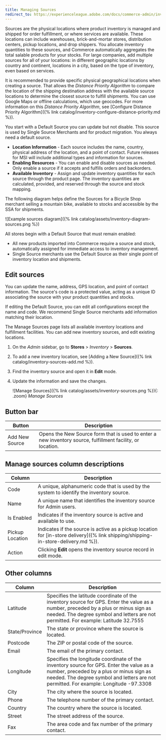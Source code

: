 ```yaml
---
title: Managing Sources
redirect_to: https://experienceleague.adobe.com/docs/commerce-admin/inventory/sources/sources-manage.html
---
```


Sources are the physical locations where product inventory is managed and shipped for order fulfillment, or where services are available. These locations can include warehouses, brick-and-mortar stores, distribution centers, pickup locations, and drop shippers. You allocate inventory quantities to these sources, and Commerce automatically aggregates the total salable products for your stocks. For large companies, add multiple sources for all of your locations: in different geographic locations by country and continent, locations in a city, based on the type of inventory, even based on services.

It is recommended to provide specific physical geographical locations when creating a source. That allows the _Distance Priority Algorithm_ to compare the location of the shipping destination address with the available source locations to determine the closest source to fulfill shipments. You can use Google Maps or offline calculations, which use geocodes. For more information on this _Distance Priority Algorithm_, see [Configure Distance Priority Algorithm]({% link catalog/inventory-configure-distance-priority.md %}).

You start with a Default Source you can update but not disable. This source is used by Single Source Merchants and for product migration. You always need a default source.

- **Location Information** - Each source includes the name, country, physical address of the location, and a point of contact. Future releases for MSI will include additional types and information for sources.
- **Enabling Resources** - You can enable and disable sources as needed. Only enable a source if it accepts and fulfills orders and backorders.
- **Available Inventory** - Assign and update inventory quantities for each source through the product page. The inventory quantities are calculated, provided, and reserved through the source and stock mapping.

The following diagram helps define the Sources for a Bicycle Shop merchant selling a mountain bike, available to stocks and accessible by the SSA for shipments.

![Example sources diagram]({% link catalog/assets/inventory-diagram-sources.png %})

All stores begin with a Default Source that must remain enabled:

- All new products imported into Commerce require a source and stock, automatically assigned for immediate access to inventory management.
- Single Source merchants use the Default Source as their single point of inventory location and shipments.

## Edit sources

You can update the name, address, GPS location, and point of contact information. The source's code is a protected value, acting as a unique ID associating the source with your product quantities and stocks.

If editing the Default Source, you can edit all configurations except the name and code. We recommend Single Source merchants add information matching their location.

The Manage Sources page lists all available inventory locations and fulfillment facilities. You can add new inventory sources, and edit existing locations.

1. On the _Admin_ sidebar, go to **Stores** > _Inventory_ > **Sources**.

1. To add a new inventory location, see [Adding a New Source]({% link catalog/inventory-sources-add.md %}).

1. Find the inventory source and open it in **Edit** mode.

1. Update the information and save the changes.

   ![Manage Sources]({% link catalog/assets/inventory-sources.png %}){: .zoom}
   _Manage Sources_

## Button bar

|Button|Description|
|--|--|
|Add New Source|Opens the New Source form that is used to enter a new inventory source, fulfillment facility, or location.|

## Manage sources column descriptions

|Column|Description|
|--|--|
|Code|A unique, alphanumeric code that is used by the system to identify the inventory source.|
|Name|A unique name that identifies the  inventory source for Admin users.|
|Is Enabled|Indicates if the inventory source is active and available to use.|
|Pickup Location|Indicates if the source is active as a pickup location for [in-store delivery]({% link shipping/shipping-in-store-delivery.md %}).|
|Action|Clicking **Edit** opens the inventory source record in edit mode.|

## Other columns

|Column|Description|
|--- |--- |
|Latitude|Specifies the latitude coordinate of the inventory source for GPS. Enter the value as a number, preceded by a plus or minus sign as needed. The degree symbol and letters are not permitted. For example: Latitude 32.7555|
|State/Province|The state or province where the source is located.|
|Postcode|The ZIP or postal code of the source.|
|Email|The email of the primary contact.|
|Longitude|Specifies the longitude coordinate of the inventory source for GPS. Enter the value as a number, preceded by a plus or minus sign as needed. The degree symbol and letters are not permitted. For example: Longitude -97.3308|
|City|The city where the source is located.|
|Phone|The telephone number of the primary contact.|
|Country|The country where the source is located.|
|Street|The street address of the source.|
|Fax|The area code and fax number of the primary contact.|
